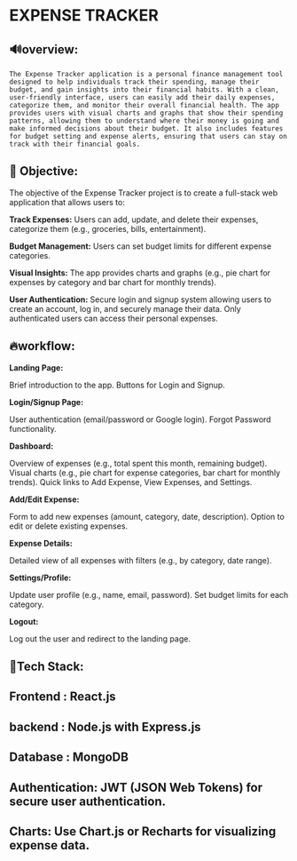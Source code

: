 # EXPENSE TRACKER
## 🔊overview:

    The Expense Tracker application is a personal finance management tool designed to help individuals track their spending, manage their budget, and gain insights into their financial habits. With a clean, user-friendly interface, users can easily add their daily expenses, categorize them, and monitor their overall financial health. The app provides users with visual charts and graphs that show their spending patterns, allowing them to understand where their money is going and make informed decisions about their budget. It also includes features for budget setting and expense alerts, ensuring that users can stay on track with their financial goals.

## 🎯 Objective:

The objective of the Expense Tracker project is to create a full-stack web application that allows users to:

**Track Expenses:** Users can add, update, and delete their expenses, categorize them (e.g., groceries, bills, entertainment).

**Budget Management:** Users can set budget limits for different expense categories.

**Visual Insights:** The app provides charts and graphs (e.g., pie chart for expenses by category and bar chart for monthly trends).

**User Authentication:** Secure login and signup system allowing users to create an account, log in, and securely manage their data. Only authenticated users can access their personal expenses.

## 🔥workflow:
**Landing Page:**

Brief introduction to the app.
Buttons for Login and Signup.

**Login/Signup Page:**

User authentication (email/password or Google login).
Forgot Password functionality.

**Dashboard:**

Overview of expenses (e.g., total spent this month, remaining budget).
Visual charts (e.g., pie chart for expense categories, bar chart for monthly trends).
Quick links to Add Expense, View Expenses, and Settings.

**Add/Edit Expense:**

Form to add new expenses (amount, category, date, description).
Option to edit or delete existing expenses.

**Expense Details:**

Detailed view of all expenses with filters (e.g., by category, date range).

**Settings/Profile:**

Update user profile (e.g., name, email, password).
Set budget limits for each category.

**Logout:**

Log out the user and redirect to the landing page.

## 🚀Tech Stack:

## Frontend  : React.js
## backend  : Node.js with Express.js
## Database : MongoDB
## Authentication: JWT (JSON Web Tokens) for secure user authentication.
## Charts: Use Chart.js or Recharts for visualizing expense data.

 


